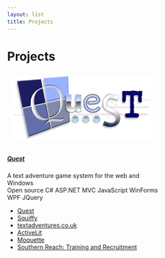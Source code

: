 ```yaml
---
layout: list
title: Projects
---
```


# Projects

<div class="row mb-5">
    <div class="col-md">
        <div class="card h-100 shadow" style="max-width: 22rem">
            <div class="card-img-top" style="padding: 10px">
                <img src="/images/projects/quest.png">
            </div>
            <div class="card-body h-100">
                <h5 class="card-title"><a href="quest">Quest</a></h5>
                <div class="card-text">A text adventure game system for the web and Windows</div>
                <div class="card-text">
                    <span class="badge badge-success">Open source</span>
                    <span class="badge badge-primary">C#</span>
                    <span class="badge badge-primary">ASP.NET MVC</span>
                    <span class="badge badge-primary">JavaScript</span>
                    <span class="badge badge-primary">WinForms</span>
                    <span class="badge badge-primary">WPF</span>
                    <span class="badge badge-primary">JQuery</span>
                </div>
            </div>
        </div>
    </div>
</div>


- [Quest](quest)
- [Squiffy](squiffy)
- [textadventures.co.uk](textadventures)
- [ActiveLit](activelit)
- [Moquette](moquette)
- [Southern Reach: Training and Recruitment](southern-reach)
